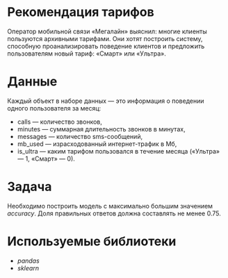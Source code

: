 # Рекомендация тарифов 
Оператор мобильной связи «Мегалайн» выяснил: многие клиенты пользуются архивными тарифами. Они хотят построить систему, способную проанализировать поведение клиентов и предложить пользователям новый тариф: «Смарт» или «Ультра».
# Данные
Каждый объект в наборе данных — это информация о поведении одного пользователя за месяц:
- сalls — количество звонков,
- minutes — суммарная длительность звонков в минутах,
- messages — количество sms-сообщений,
- mb_used — израсходованный интернет-трафик в Мб,
- is_ultra — каким тарифом пользовался в течение месяца («Ультра» — 1, «Смарт» — 0).
# Задача
Необходимо построить модель с максимально большим значением *accuracy*. Доля правильных ответов должна составлять не менее 0.75. 
# Используемые библиотеки
- *pandas*
- *sklearn*
